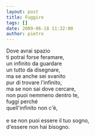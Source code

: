 ```yaml
---
layout: post
title: Fuggire
tags: []
date: 2009-06-18 11:32:00
author: pietro
---
```

Dove avrai spazio<br/>ti potrai forse feramare,<br/>un infinito da guardare<br/>un tutto da disegnare,<br/>ma se anche sei svanito<br/>pur di trovare l'infinito,<br/>ma se non sai dove cercare,<br/>non puoi nemmeno dentro te,<br/>fuggi perché<br/>quell'infinito non c'è,<br/><br/>e se non puoi essere il tuo sogno,<br/>d'essere non hai bisogno.
